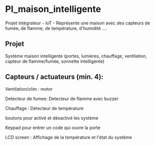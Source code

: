 # PI_maison_intelligente

Projet intégrateur - IoT - Représente une maison avec des capteurs de fumée, de flamme, de température, d'humidité ....


## Projet
Système maison intelligente (portes, lumieres, chauffage, ventilation, capteur de flamme/fumée, sonnette intelligente)

## Capteurs / actuateurs (min. 4):
Ventilation/clim : motor

Detecteur de fumee: Detecteur de flamme avec buzzer

Chauffage : Détecteur de température

boutons pour activé et désactivé les système 

Keypad pour entrer un code qui ouvre la porte

LCD screen : Affichage de la température et l'état du système
